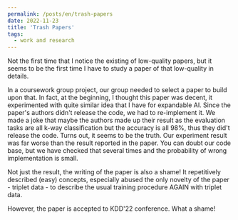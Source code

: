 ```yaml
---
permalink: /posts/en/trash-papers
date: 2022-11-23
title: 'Trash Papers'
tags:
  - work and research
---
```



Not the first time that I notice the existing of low-quality papers, but it seems to be the first time I have to study a paper of that low-quality in details.

In a coursework group project, our group needed to select a paper to build upon that. In fact, at the beginning, I thought this paper was decent, it experimented with quite similar idea that I have for expandable AI. Since the paper's authors didn't release the code, we had to re-implement it. We made a joke that maybe the authors made up their result as the evaluation tasks are all k-way classification but the accuracy is all 98%, thus they did't release the code. Turns out, it seems to be the truth. Our experiment result was far worse than the result reported in the paper. You can doubt our code base, but we have checked that several times and the probability of wrong implementation is small.

Not just the result, the writing of the paper is also a shame! It repetitively described (easy) concepts, especially abused the only novelty of the paper - triplet data - to describe the usual training procedure AGAIN with triplet data.

However, the paper is accepted to KDD'22 conference. What a shame!